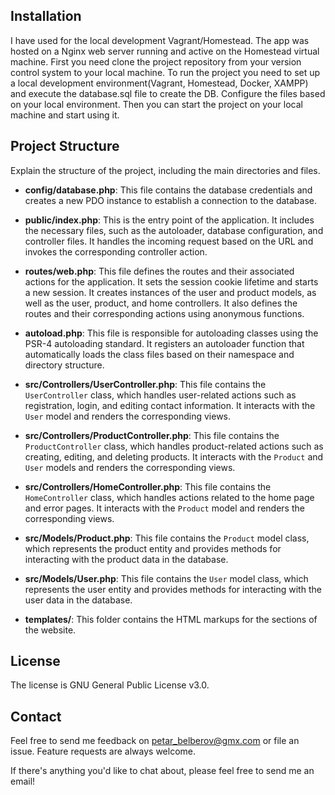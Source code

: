 

## Installation

I have used for the local development Vagrant/Homestead. The app was hosted on a Nginx web server running and active on the Homestead virtual machine. First you need clone the project repository from your version control system to your local machine. To run the project you need to set up a local development environment(Vagrant, Homestead, Docker, XAMPP) and execute the database.sql file to create the DB. Configure the files based on your local environment. Then you can start the project on your local machine and start using it.

## Project Structure

Explain the structure of the project, including the main directories and files.

- **config/database.php**: This file contains the database credentials and creates a new PDO instance to establish a connection to the database.

- **public/index.php**: This is the entry point of the application. It includes the necessary files, such as the autoloader, database configuration, and controller files. It handles the incoming request based on the URL and invokes the corresponding controller action.

- **routes/web.php**: This file defines the routes and their associated actions for the application. It sets the session cookie lifetime and starts a new session. It creates instances of the user and product models, as well as the user, product, and home controllers. It also defines the routes and their corresponding actions using anonymous functions.

- **autoload.php**: This file is responsible for autoloading classes using the PSR-4 autoloading standard. It registers an autoloader function that automatically loads the class files based on their namespace and directory structure.

- **src/Controllers/UserController.php**: This file contains the `UserController` class, which handles user-related actions such as registration, login, and editing contact information. It interacts with the `User` model and renders the corresponding views.

- **src/Controllers/ProductController.php**: This file contains the `ProductController` class, which handles product-related actions such as creating, editing, and deleting products. It interacts with the `Product` and `User` models and renders the corresponding views.

- **src/Controllers/HomeController.php**: This file contains the `HomeController` class, which handles actions related to the home page and error pages. It interacts with the `Product` model and renders the corresponding views.

- **src/Models/Product.php**: This file contains the `Product` model class, which represents the product entity and provides methods for interacting with the product data in the database.

- **src/Models/User.php**: This file contains the `User` model class, which represents the user entity and provides methods for interacting with the user data in the database.

- **templates/**: This folder contains the HTML markups for the sections of the website.

## License

The license is GNU General Public License v3.0.

## Contact

Feel free to send me feedback on petar_belberov@gmx.com or file an issue. Feature requests are always welcome.

If there's anything you'd like to chat about, please feel free to send me an email!